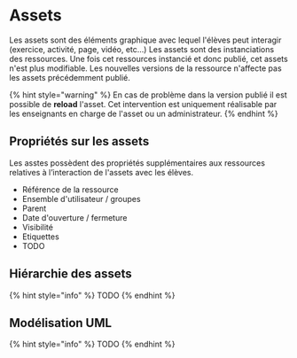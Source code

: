 # Assets

Les assets sont des éléments graphique avec lequel l'élèves peut interagir (exercice, activité, page, vidéo, etc...) Les assets sont des instanciations des ressources. Une fois cet ressources instancié et donc publié, cet assets n'est plus modifiable. Les nouvelles versions de la ressource n'affecte pas les assets précédemment publié.

{% hint style="warning" %}
En cas de problème dans la version publié il est possible de **reload** l'asset. Cet intervention est uniquement réalisable par les enseignants en charge de l'asset ou un administrateur.
{% endhint %}

## Propriétés sur les assets

Les asstes possèdent des propriétés supplémentaires aux ressources relatives à l’interaction de l'assets avec les élèves.

* Référence de la ressource
* Ensemble d'utilisateur / groupes
* Parent
* Date d'ouverture / fermeture
* Visibilité
* Etiquettes
* TODO

## Hiérarchie des assets

{% hint style="info" %}
TODO
{% endhint %}

## Modélisation UML

{% hint style="info" %}
TODO
{% endhint %}
